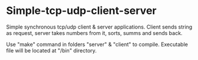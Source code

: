 # Simple-tcp-udp-client-server
Simple synchronous  tcp/udp client &amp; server applications. Client sends string as request, server takes numbers from it, sorts, summs and sends back.

Use "make" command in folders "server" & "client" to compile. Executable file will be located at "/bin" directory.

